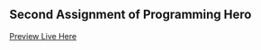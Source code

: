 ## Second Assignment of Programming Hero

[Preview Live Here](https://ashiksh.github.io/penguin-fashion/)
